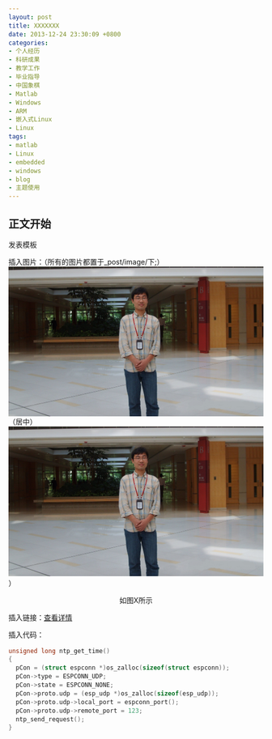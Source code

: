 ```yaml
---
layout: post
title: XXXXXXX
date: 2013-12-24 23:30:09 +0800
categories:
- 个人经历
- 科研成果
- 教学工作
- 毕业指导
- 中国象棋
- Matlab
- Windows
- ARM
- 嵌入式Linux
- Linux
tags:
- matlab
- Linux
- embedded
- windows
- blog
- 主题使用
---
```


## 正文开始

发表模板

插入图片：（所有的图片都置于_post/image/下;）
<img src="https://github.com/stuyou/stuyou.github.io/raw/master/_posts/image/myself.jpg" style="display:block;margin:auto"/>（居中）
![](https://github.com/stuyou/stuyou.github.io/raw/master/_posts/image/myself.jpg)）
<center>如图X所示</center>


插入链接：[查看详情](http://www.sciencedirect.com/science/article/pii/S0030402616307823)


插入代码：
```c
unsigned long ntp_get_time()
{
  pCon = (struct espconn *)os_zalloc(sizeof(struct espconn));
  pCon->type = ESPCONN_UDP;
  pCon->state = ESPCONN_NONE;
  pCon->proto.udp = (esp_udp *)os_zalloc(sizeof(esp_udp));
  pCon->proto.udp->local_port = espconn_port();
  pCon->proto.udp->remote_port = 123;
  ntp_send_request();
}
```